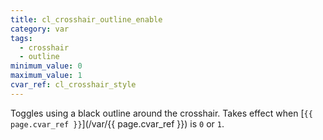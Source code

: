 ```yaml
---
title: cl_crosshair_outline_enable
category: var
tags:
  - crosshair
  - outline
minimum_value: 0
maximum_value: 1
cvar_ref: cl_crosshair_style
---
```


Toggles using a black outline around the crosshair. Takes effect when [`{{ page.cvar_ref }}`](/var/{{ page.cvar_ref }}) is `0` or `1`.